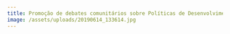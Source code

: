 ```yaml
---
title: Promoção de debates comunitários sobre Políticas de Desenvolvimento Local
image: /assets/uploads/20190614_133614.jpg
---
```


